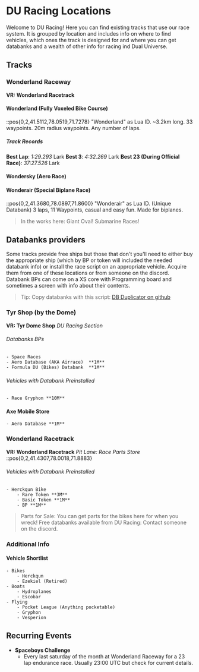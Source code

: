 # DU Racing Locations
Welcome to DU Racing! Here you can find existing tracks that use our race system. It is grouped by location and includes info on where to find vehicles, which ones the track is designed for and where you can get databanks and a wealth of other info for racing ind Dual Universe.

## Tracks
### Wonderland Raceway
**VR: Wonderland Racetrack**

#### Wonderland (Fully Voxeled Bike Course)
::pos{0,2,41.5112,78.0519,71.7278}
"Wonderland" as Lua ID.
~3.2km long. 33 waypoints. 20m radius waypoints. Any number of laps.
##### Track Records
**Best Lap**: *1:29.293* Lark
**Best 3**: *4:32.269* Lark
**Best 23 (During Official Race)**: *37:27.526* Lark

#### Wondersky (Aero Race)

#### Wonderair (Special Biplane Race)
::pos{0,2,41.3680,78.0897,71.8600}
"Wonderair" as Lua ID. (Unique Databank)
3 laps, 11 Waypoints, casual and easy fun.  Made for biplanes.

> In the works here: Giant Oval! Submarine Races!




## Databanks providers
Some tracks provide free ships but those that don't you'll need to either buy the appropriate ship (which by BP or token will included the needed databank info) or install the race script on an appropriate vehicle.  Acquire them from one of these locations or from someone on the discord.  Databank BPs can come on a XS core with Programming board and sometimes a screen with info about their contents.
> Tip: Copy databanks with this script: [DB Duplicator on github](https://github.com/asc2030/du-duplicate-databank)

### Tyr Shop (by the Dome)
**VR: Tyr Dome Shop**
*DU Racing Section*


###### Databanks BPs
    - Space Races
    - Aero Database (AKA Airrace)  **1M**
    - Formula DU (Bikes) Databank  **1M**

###### Vehicles with Databank Preinstalled
    - Race Gryphon **10M**

#### Axe Mobile Store
    - Aero Database **1M**

### Wonderland Racetrack
**VR: Wonderland Racetrack**
*Pit Lane: Race Parts Store*
::pos{0,2,41.4307,78.0018,71.8883}

###### Vehicles with Databank Preinstalled
    - Herckqun Bike 
        - Rare Token **3M**
        - Basic Token **1M**
        - BP **1M**

> Parts for Sale: You can get parts for the bikes here for when you wreck!
> Free databanks available from DU Racing: Contact someone on the discord.

### Additional Info

#### Vehicle Shortlist
    - Bikes
        - Herckqun
        - Ezekiel (Retired) 
    - Boats
        - Hydroplanes
        - Escobar
    - Flying
        - Pocket League (Anything pocketable)
        - Gryphon
        - Vesperion

## Recurring Events

- **Spaceboys Challenge**
    - Every last saturday of the month at Wonderland Raceway for a 23 lap endurance race.  Usually 23:00 UTC but check for current details.
